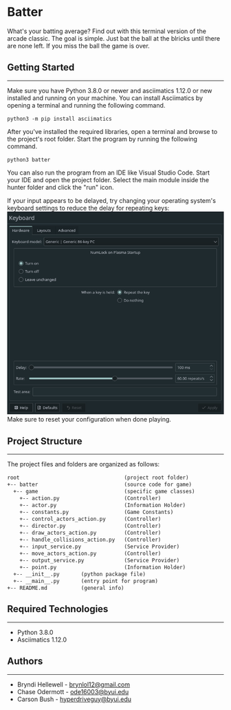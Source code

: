# Batter
What's your batting average? Find out with this terminal version of the arcade 
classic. The goal is simple. Just bat the ball at the blricks until there are 
none left. If you miss the ball the game is over.

## Getting Started
---
Make sure you have Python 3.8.0 or newer and asciimatics 1.12.0 or new installed 
and running on your machine. You can install Asciimatics by opening a terminal 
and running the following command.
```
python3 -m pip install asciimatics
```
After you've installed the required libraries, open a terminal and browse to the 
project's root folder. Start the program by running the following command.
```
python3 batter 
```
You can also run the program from an IDE like Visual Studio Code. Start your IDE 
and open the project folder. Select the main module inside the hunter folder and 
click the "run" icon.

If your input appears to be delayed, try changing your operating system's keyboard settings to reduce the delay for repeating keys:
![Example in KDE](readme_content/input_delay_in_os.png)
Make sure to reset your configuration when done playing.

## Project Structure
---
The project files and folders are organized as follows:
```
root                                  (project root folder)
+-- batter                            (source code for game)
  +-- game                            (specific game classes)
    +-- action.py                     (Controller)
    +-- actor.py                      (Information Holder)
    +-- constants.py                  (Game Constants)
    +-- control_actors_action.py      (Controller)
    +-- director.py                   (Controller)
    +-- draw_actors_action.py         (Controller)
    +-- handle_collisions_action.py   (Controller)
    +-- input_service.py              (Service Provider)
    +-- move_actors_action.py         (Controller)
    +-- output_service.py             (Service Provider)
    +-- point.py                      (Information Holder)
  +-- __init__.py       (python package file)
  +-- __main__.py       (entry point for program)
+-- README.md           (general info)
```

## Required Technologies
---
* Python 3.8.0
* Asciimatics 1.12.0

## Authors
---
* Bryndi Hellewell - brynlol12@gmail.com
* Chase Odermott - ode16003@byui.edu
* Carson Bush - hyperdriveguy@byui.edu